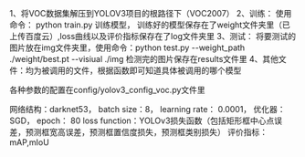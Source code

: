 1、将VOC数据集解压到YOLOV3项目的根路径下（VOC2007）
2、训练：  使用命令： python train.py 训练模型， 训练好的模型保存在了weight文件夹里（已上传百度云）,loss曲线以及评价指标保存在了log文件夹里
3、测试：  将要测试的图片放在img文件夹里，使用命令：python test.py --weight_path ./weight/best.pt --visiual ./img 
            检测完的图片保存在results文件里
4、其他文件：均为被调用的文件，根据函数即可知道具体被调用的哪个模型

各种参数的配置在config/yolov3_config_voc.py文件里

网络结构：darknet53， batch size：8，  learning rate： 0.0001， 优化器：SGD，   epoch： 80
loss function：YOLOv3损失函数（包括矩形框中心点误差，预测框宽高误差，预测框置信度损失，预测框类别损失）
评价指标：mAP,mIoU
